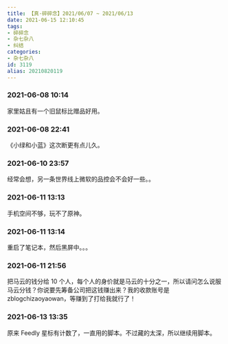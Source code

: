 ```yaml
---
title: 【真·碎碎念】2021/06/07 ~ 2021/06/13
date: 2021-06-15 12:10:45
tags:
- 碎碎念
- 杂七杂八
- 纠结
categories:
- 杂七杂八
id: 3119
alias: 20210820119
---
```


### 2021-06-08 10:14
家里姑且有一个旧鼠标比赠品好用。

<!--more-->

### 2021-06-08 22:41
《小绿和小蓝》这次断更有点儿久。

### 2021-06-10 23:57
经常会想，另一条世界线上微软的品控会不会好一些。。

### 2021-06-11 13:13
手机空间不够，玩不了原神。

### 2021-06-11 13:14
重启了笔记本，然后黑屏中。。。

### 2021-06-11 21:56
把马云的钱分给 10 个人，每个人的身价就是马云的十分之一，所以请问怎么说服马云分钱？你说要先筹备公司把这钱赚出来？我的收款账号是 zblogchizaoyaowan，等赚到了打给我就行了！

### 2021-06-13 13:35
原来 Feedly 星标有计数了，一直用的脚本。不过藏的太深，所以继续用脚本。

